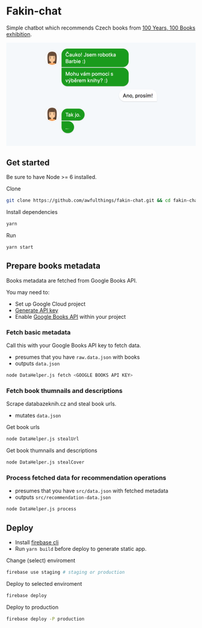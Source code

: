 
# Fakin-chat
Simple chatbot which recommends Czech books from [100 Years, 100 Books exhibition](https://www.gotobrno.cz/en/actions/100-let-100-knih/).

![screenshot](screenshot.png)


## Get started

Be sure to have Node >= 6 installed.

Clone
```bash
git clone https://github.com/awfulthings/fakin-chat.git && cd fakin-chat
```

Install dependencies
```bash
yarn
```

Run
```bash
yarn start
```

## Prepare books metadata
Books metadata are fetched from Google Books API.

You may need to:

- Set up Google Cloud project
- [Generate API key](https://support.google.com/cloud/answer/6158862)
- Enable [Google Books API](https://console.cloud.google.com/apis/dashboard) within your project

### Fetch basic metadata

Call this with your Google Books API key to fetch data.
- presumes that you have `raw.data.json` with books
- outputs `data.json`
```bash
node DataHelper.js fetch <GOOGLE BOOKS API KEY>
```

### Fetch book thumnails and descriptions
Scrape databazeknih.cz and steal book urls.
- mutates `data.json`

Get book urls
```bash
node DataHelper.js stealUrl
```

Get book thumnails and descriptions
```bash
node DataHelper.js stealCover
```

### Process fetched data for recommendation operations
- presumes that you have `src/data.json` with fetched metadata
- outputs `src/recommendation-data.json`
```bash
node DataHelper.js process
```


## Deploy

- Install [firebase cli](https://firebase.google.com/docs/cli/)
- Run `yarn build` before deploy to generate static app.

Change (select) enviroment
```bash
firebase use staging # staging or production
```

Deploy to selected enviroment
```bash
firebase deploy
```

Deploy to production
```bash
firebase deploy -P production
```
